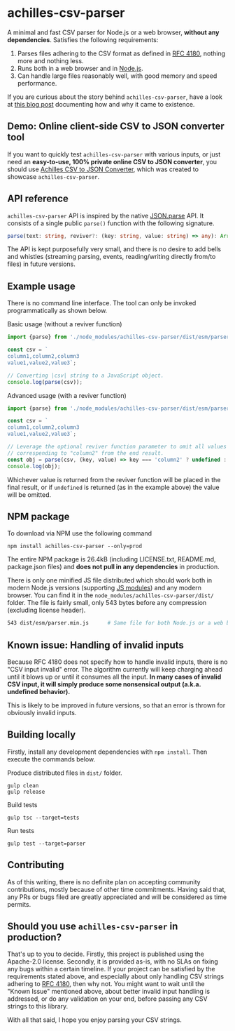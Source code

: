 # achilles-csv-parser
A minimal and fast CSV parser for Node.js or a web browser, **without any
dependencies**. Satisfies the following requirements:

1. Parses files adhering to the CSV format as defined in
   [RFC 4180](https://tools.ietf.org/html/rfc4180#section-2), nothing more and
   nothing less.
2. Runs both in a web browser and in [Node.js](https://nodejs.org/).
3. Can handle large files reasonably well, with good memory and speed
   performance.

If you are curious about the story behind `achilles-csv-parser`, have a look at
[this blog post](https://freshp86.github.io/blog/?post=achilles-csv-parser-a-minimal-csv-parser-in-javascript)
documenting how and why it came to existence.

## Demo: Online client-side CSV to JSON converter tool

If you want to quickly test `achilles-csv-parser` with various inputs, or just
need an **easy-to-use, 100% private online CSV to JSON converter**, you should
use [Achilles CSV to JSON Converter](https://freshp86.github.io/achilles-csv-parser/),
which was created to showcase `achilles-csv-parser`.

## API reference
`achilles-csv-parser` API is inspired by the native
[JSON.parse](https://developer.mozilla.org/en-US/docs/Web/JavaScript/Reference/Global_Objects/JSON/parse#Syntax)
API. It consists of a single public `parse()` function with the following
signature.

```ts
parse(text: string, reviver?: (key: string, value: string) => any): Array<Object>
```

The API is kept purposefully very small, and there is no desire to add bells and
whistles (streaming parsing, events, reading/writing directly from/to files) in
future versions.

## Example usage

There is no command line interface. The tool can only be invoked
programmatically as shown below.

Basic usage (without a reviver function)
```js
import {parse} from './node_modules/achilles-csv-parser/dist/esm/parser.min.js';

const csv = `
column1,column2,column3
value1,value2,value3`;

// Converting |csv| string to a JavaScript object.
console.log(parse(csv));
```

Advanced usage (with a reviver function)

```js
import {parse} from './node_modules/achilles-csv-parser/dist/esm/parser.min.js';

const csv = `
column1,column2,column3
value1,value2,value3`;

// Leverage the optional reviver function parameter to omit all values
// correspending to "column2" from the end result.
const obj = parse(csv, (key, value) => key === 'column2' ? undefined : value));
console.log(obj);
```

Whichever value is returned from the reviver function will be placed in the
final result, or if `undefined` is returned (as in the example above) the value
will be omitted.

## NPM package

To download via NPM use the following command
```
npm install achilles-csv-parser --only=prod
```

The entire NPM package is 26.4kB (including LICENSE.txt, README.md, package.json
files) and **does not pull in any dependencies** in production.

There is only one minified JS file distributed which should work both in modern
Node.js versions (supporting [JS modules](https://developer.mozilla.org/en-US/docs/Web/JavaScript/Guide/Modules))
and any modern browser. You can find it in the
`node_modules/achilles-csv-parser/dist/ ` folder. The file is fairly small, only
543 bytes before any compression (excluding license header).
```bash
543 dist/esm/parser.min.js      # Same file for both Node.js or a web browser
```

## Known issue: Handling of invalid inputs

Because RFC 4180 does not specify how to handle invalid inputs, there is no
"CSV input invalid" error. The algorithm currently will keep charging ahead
until it blows up or until it consumes all the input. **In many cases of invalid
CSV input, it will simply produce some nonsensical output (a.k.a. undefined
behavior).**

This is likely  to be improved in future versions, so that an error is thrown
for obviously invalid inputs.

## Building locally

Firstly, install any development dependencies with `npm install`. Then execute
the commands below.

Produce distributed files in `dist/` folder.
```console
gulp clean
gulp release
```

Build tests
```console
gulp tsc --target=tests
```

Run tests
```console
gulp test --target=parser
```

## Contributing

As of this writing, there is no definite plan on accepting community
contributions, mostly because of other time commitments. Having said that, any
PRs or bugs filed are greatly appreciated and will be considered as time
permits.

## Should you use `achilles-csv-parser` in production?

That's up to you to decide. Firstly, this project is published using the
Apache-2.0 license. Secondly, it is provided as-is, with no SLAs on
fixing any bugs within a certain timeline. If your project can be satisfied by
the requirements stated above, and especially about only handling CSV strings
adhering to [RFC 4180](https://tools.ietf.org/html/rfc4180#section-2), then why
not. You might want to wait until the "Known Issue" mentioned above, about
better invalid input handling is addressed, or do any validation on your end,
before passing any CSV strings to this library.

With all that said, I hope you enjoy parsing your CSV strings.

